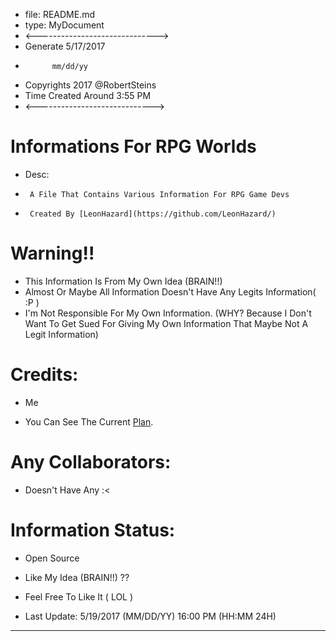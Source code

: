 - file: README.md
- type: MyDocument
- <------------------------------>
-  Generate 5/17/2017
-           mm/dd/yy
-  Copyrights 2017 @RobertSteins
-  Time Created Around 3:55 PM
- <----------------------------->

# Informations For RPG Worlds
- Desc:
-      A File That Contains Various Information For RPG Game Devs
-      Created By [LeonHazard](https://github.com/LeonHazard/)


# Warning!! 
- This Information Is From My Own Idea (BRAIN!!)
- Almost Or Maybe All Information Doesn't Have Any Legits Information( :P )
- I'm Not Responsible For My Own Information. (WHY? Because I Don't Want To Get Sued For Giving My Own Information That Maybe Not A Legit Information)


# Credits:
-  Me

- You Can See The Current [Plan](https://github.com/MikatoLancer/Informations-For-RPG-Worlds/plan).


# Any Collaborators: 
-  Doesn't Have Any :<

# Information Status:
- Open Source


- Like My Idea (BRAIN!!) ??
-  Feel Free To Like It ( LOL )


- Last Update: 5/19/2017 (MM/DD/YY) 16:00 PM (HH:MM 24H)
----
